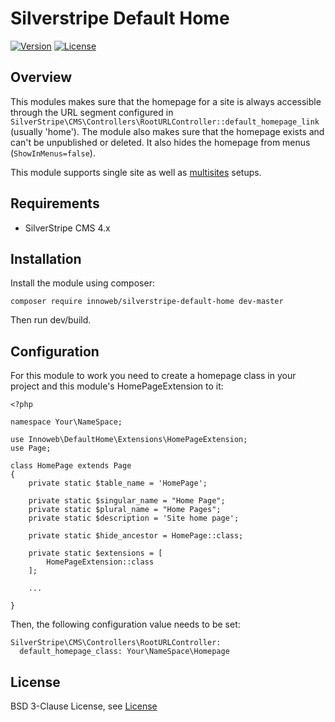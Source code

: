 # Silverstripe Default Home

[![Version](http://img.shields.io/packagist/v/innoweb/silverstripe-default-home.svg?style=flat-square)](https://packagist.org/packages/innoweb/silverstripe-default-home)
[![License](http://img.shields.io/packagist/l/innoweb/silverstripe-default-home.svg?style=flat-square)](license.md)

## Overview

This modules makes sure that the homepage for a site is always accessible through the URL segment 
configured in `SilverStripe\CMS\Controllers\RootURLController::default_homepage_link` (usually 'home').
The module also makes sure that the homepage exists and can't be unpublished or deleted.
It also hides the homepage from menus (`ShowInMenus=false`).

This module supports single site as well as [multisites](https://github.com/symbiote/silverstripe-multisites) setups.

## Requirements

* SilverStripe CMS 4.x

## Installation

Install the module using composer:
```
composer require innoweb/silverstripe-default-home dev-master
```

Then run dev/build.

## Configuration

For this module to work you need to create a homepage class in your project and this module's HomePageExtension to it:

```
<?php

namespace Your\NameSpace;

use Innoweb\DefaultHome\Extensions\HomePageExtension;
use Page;

class HomePage extends Page
{
    private static $table_name = 'HomePage';

    private static $singular_name = "Home Page";
    private static $plural_name = "Home Pages";
    private static $description = 'Site home page';

    private static $hide_ancestor = HomePage::class;

    private static $extensions = [
        HomePageExtension::class
    ];

    ...
	
}
```

Then, the following configuration value needs to be set:

```
SilverStripe\CMS\Controllers\RootURLController:
  default_homepage_class: Your\NameSpace\Homepage
```

## License

BSD 3-Clause License, see [License](license.md)
